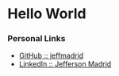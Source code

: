 # Hello World

### Personal Links
- [GitHub :: jeffmadrid](https://github.com/jeffmadrid)
- [LinkedIn :: Jefferson Madrid](https://www.linkedin.com/in/jeffersonmadrid/)
